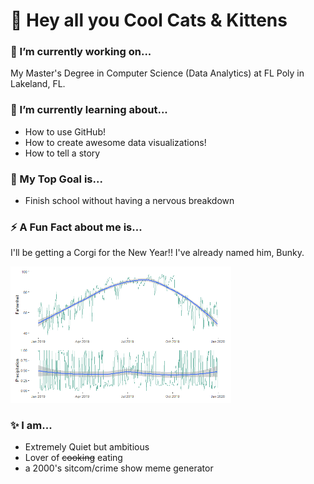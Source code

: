 # 👋 Hey all you Cool Cats & Kittens

<!--
**mnibert7598/mnibert7598** is a ✨ _special_ ✨ repository because its `README.md` (this file) appears on your GitHub profile.
-->

### 🔭 I’m currently working on...
My Master's Degree in Computer Science (Data Analytics) at FL Poly in Lakeland, FL. 


### 🌱 I’m currently learning about...
- How to use GitHub!
- How to create awesome data visualizations!
- How to tell a story

### 🧠 My Top Goal is...
- Finish school without having a nervous breakdown

### ⚡ A Fun Fact about me is... 
I'll be getting a Corgi for the New Year!! I've already named him, Bunky.

<img src="https://github.com/mnibert7598/dataviz_final_project/blob/main/figures/precip_heat_02.png" width="70%" height="70%">

### ✨ I am... 
- Extremely Quiet but ambitious 
- Lover of ~~cooking~~ eating
- a 2000's sitcom/crime show meme generator 
